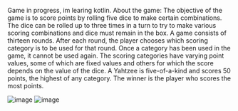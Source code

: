 Game in progress, im learing kotlin.
About the game:
The objective of the game is to score points by rolling five dice to make certain combinations. The dice can be rolled up to three times in a turn to try to make various scoring combinations and dice must remain in the box.
A game consists of thirteen rounds. After each round, the player chooses which scoring category is to be used for that round. Once a category has been used in the game, it cannot be used again. 
The scoring categories have varying point values, some of which are fixed values and others for which the score depends on the value of the dice. A Yahtzee is five-of-a-kind and scores 50 points, the highest of any category.
The winner is the player who scores the most points.

![image](https://github.com/PatNiz/DiceGame/assets/65347753/18a108df-9aa4-4280-b2c3-90d377eafe64)
![image](https://github.com/PatNiz/DiceGame/assets/65347753/f805cc5d-0c29-4a15-9d49-7687507d5c39)

